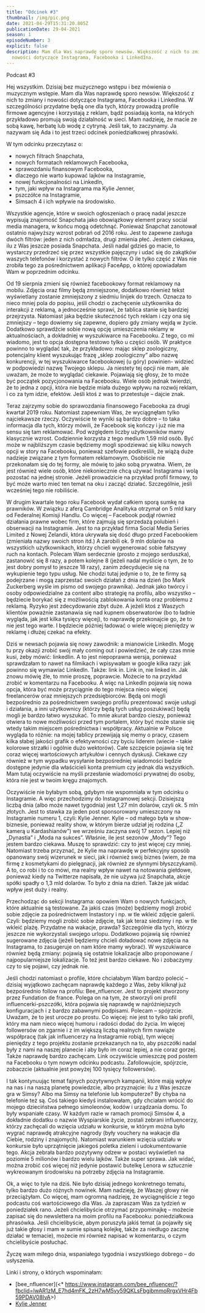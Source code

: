 ```yaml
---
title: "Odcinek #3"
thumbnail: /img/pic.png
date: 2021-04-29T15:31:20.805Z
publicationDate: 29-04-2021
season: 1
episodeNumber: 3
explicit: false
description: Mam dla Was naprawdę sporo newsów. Większość z nich to zmiany i
  nowości dotyczące Instagrama, Facebooka i LinkedIna.
---
```

Podcast #3

Hej wszystkim. Dzisiaj bez muzycznego wstępu i bez mówienia o muzycznym wstępie. Mam dla Was naprawdę sporo newsów. Większość z nich to zmiany i nowości dotyczące Instagrama, Facebooka i LinkedIna. W szczególności przydatne będą one dla tych, którzy prowadzą profile firmowe agencyjne i korzystają z reklam, bądź posiadają konta, na których przykładowo promują swoją działalność w sieci. Mam nadzieję, że macie ze sobą kawę, herbatę lub wodę z cytryną. Jeśli tak, to zaczynamy. Ja nazywam się Ada i to jest trzeci odcinek poniedziałkowej phrasówki.

W tym odcinku przeczytasz o:

* nowych filtrach Snapchata,
* nowych formatach reklamowych Facebooka,
* sprawozdaniu finansowym Facebooka,
* dlaczego nie warto kupować lajków na Instagramie,
* nowej funkcjonalności na LinkedIn,
* tym, jaki wpływ na Instagrama ma Kylie Jenner,
* pszczółce na Instagramie,
* Simsach 4 i ich wpływie na środowisko.

Wszystkie agencje, które w swoich ogłoszeniach o pracę nadal jeszcze wypisują znajomość Snapchata jako obowiązkowy element pracy social media managera, w końcu mogą odetchnąć. Ponieważ Snapchat zanotował ostatnio najwyższy wzrost pobrań od 2016 roku. Jest to zapewne zasługa dwóch filtrów: jeden z nich odmładza, drugi zmienia płeć. Jestem ciekawa, ilu z Was jeszcze posiada Snapchata. Jeśli nadal gdzieś go macie, to wystarczy przedrzeć się przez wszystkie pajęczyny i udać się do zakątków waszych telefonów i korzystać z nowych filtrów. O ile tylko część z Was nie zrobiła tego za pośrednictwem aplikacji FaceApp, o której opowiadałam Wam w poprzednim odcinku.

Od 19 sierpnia zmieni się również facebookowy format reklamowy na mobilu. Zdjęcia oraz filmy będą zmniejszone, dodatkowo również tekst wyświetlany zostanie zmniejszony z siedmiu linijek do trzech. Oznacza to nieco mniej pola do popisu, jeśli chodzi o zachęcenie użytkownika do interakcji z reklamą, a jednocześnie sprawi, że tablica stanie się bardziej przejrzysta. Natomiast jaka będzie skuteczność tych reklam i czy ona się zmniejszy – tego dowiemy się zapewne, dopiero gdy zmiany wejdą w życie. Dodatkowo sprawdźcie sobie nową opcję umieszczenia reklamy w aktualnościach, a dokładniej w wyszukiwarce na Facebooku. Z tego, co mi wiadomo, jest to opcja dostępna testowo tylko u części osób. W praktyce powinno to wyglądać tak, że przykładowo: mając sklep zoologiczny, potencjalny klient wyszukując frazę „sklep zoologiczny” albo nazwę konkurencji, w tej wyszukiwarce facebookowej (u góry) powinien- widzieć w podpowiedzi nazwę Twojego sklepu. Ja niestety tej opcji nie mam, ale uważam, że może to wyglądać ciekawie. Pojawiają się głosy, że to może być początek pozycjonowania na Facebooku. Wiele osób jednak twierdzi, że to jedna z opcji, która nie będzie miała dużego wpływu na rozwój reklam, i co za tym idzie, efektów. Jeśli ktoś z was to przetestuje – dajcie znak.

Teraz zajrzymy sobie do sprawozdania finansowego Facebooka za drugi kwartał 2019 roku. Natomiast zapewniam Was, że wyciągnęłam tylko najciekawsze rzeczy. Oczywiście te wyniki są bardzo dobre – to taka informacja dla tych, którzy mówili, że Facebook się kończy i już nie ma sensu się tam reklamować. Pod względem liczby użytkowników mamy klasycznie wzrost. Codziennie korzysta z tego medium 1,59 mld osób. Być może w najbliższym czasie będziemy mogli spodziewać się kilku nowych opcji w story na Facebooku, ponieważ szefowie podkreślili, że wiążą duże nadzieje związane z tym formatem reklamowym. Osobiście nie przekonałam się do tej formy, ale mówię to jako sobą prywatna. Wiem, że jest również wiele osób, które niekoniecznie chcą używać Instagrama i wolą pozostać na jednej stronie. Jeżeli prowadzicie na przykład profil firmowy, to być może warto mieć ten temat na oku i zacząć działać. Szczególnie, jeśli wcześniej tego nie robiliście.

W drugim kwartale tego roku Facebook wydał całkiem sporą sumkę na prawników. W związku z aferą Cambridge Analityka otrzymał on 5 mld kary od Federalnej Komisji Handlu. Co więcej – Facebook podjął również działania prawne wobec firm, które zajmują się sprzedażą polubień i obserwacji na Instagramie. Jest to na przykład firma Social Media Series Limited z Nowej Zelandii, która ukrywała się dość długo przed Facebookiem (zmieniała nazwy swoich stron itd.) A zarobili ok. 9 mln dolarów na wszystkich użytkownikach, którzy chcieli wygenerować sobie fałszywy ruch na kontach. Polecam Wam serdecznie (prosto z mojego serduszka), zastanowić się 8 razy, a potem kolejne 8 (jeżeli nadal myślicie o tym, że to jest dobry pomysł to jeszcze 18 razy), zanim zdecydujecie się na wykupienie tego typu usług. Nie chodzi tutaj jedynie o to, że te firmy są podejrzane i mogą zaprzestać swoich działań z dnia na dzień (bo Mark Zuckerberg wyśle im pismo od swojego prawnika). Jednak jako twórcy i osoby odpowiedzialne za content albo strategię na profilu, albo wszystko – będziecie borykać się z możliwością zablokowania konta oraz problemu z reklamą. Ryzyko jest zdecydowanie zbyt duże. A jeżeli ktoś z Waszych klientów poważnie zastanawia się nad kupnem obserwatorów (bo to ładnie wygląda, jak jest kilka tysięcy więcej), to naprawdę przekonajcie go, że to nie jest tego warte. I będziecie później ładować o wiele więcej pieniędzy w reklamę i dłużej czekać na efekty.

Dziś w newsach pojawia się nowy zawodnik: a mianowicie LinkedIn. Mogę tu przy okazji zrobić swój mały coming out i powiedzieć, że cały czas mnie kusi, żeby mówić: linkedlin. A to jest niepoprawna wersja, ponieważ sprawdzałam to nawet na filmikach i wpisywałam w google kilka razy: jak powinno się wymawiać LinkedIn. Także: link in. Link in, nie linked in. Jak znowu mówię źle, to mnie proszę, poprawcie. Możecie to na przykład zrobić w komentarzu na Facebooku. A więc na LinkedIn pojawia się nowa opcja, która być może przyciągnie do tego miejsca nieco więcej freelancerów oraz mniejszych przedsiębiorców. Będą oni mogli bezpośrednio za pośrednictwem swojego profilu prezentować swoje usługi i działania, a inni użytkownicy (którzy będą tych usług poszukiwać) będą mogli je bardzo łatwo wyszukać. To mnie akurat bardzo cieszy, ponieważ otwiera to nowe możliwości przed tym portalem, który być może stanie się wtedy takim miejscem pośrednictwa i współpracy. Aktualnie w Polsce wygląda to różnie: na mojej tablicy przewijają się memy o pracy, czasem kilka słabej jakości grafik o efektywności czy byciu liderem (wiecie – takie kolorowe strzałki i ogólnie dużo wektorów). Całe szczęście pojawia się też coraz więcej wartościowych artykułów i cennych dyskusji. Ciekawe czy również w tym wypadku wysyłanie bezpośredniej wiadomości będzie dostępne jedynie dla właścicieli konta premium czy jednak dla wszystkich. Mam tutaj oczywiście na myśli przesłanie wiadomości prywatnej do osoby, która nie jest w twoim kręgu znajomych.

Oczywiście nie byłabym sobą, gdybym nie wspomniała w tym odcinku o Instagramie. A więc przechodzimy do Instagramowej sekcji. Dzisiejszą liczbą dnia (albo może nawet tygodnia) jest 1,27 mln dolarów, czyli ok. 5 mln złotych. Jest to stawka za jeden post sponsorowany umieszczony na Instagramie numeru 1, czyli: Kylie Jenner. Kylie – od małego była w show-biznesie, ponieważ reality show, w którym bierze udział jej rodzina („Z kamerą u Kardashianów”) we wrześniu zaczyna swój 17 sezon. Lepiej niż „Dynastia” i „Moda na sukces”. Właśnie, ile jest sezonów „Mody”? Tego jestem bardzo ciekawa. Muszę to sprawdzić: czy to jest więcej czy mniej. Natomiast trzeba przyznać, że Kylie ma naprawdę w perfekcyjny sposób opanowany swój wizerunek w sieci, jak i również swój biznes (wiem, że ma firmę z kosmetykami do pielęgnacji, jak również ze słynnymi błyszczykami). A to, co robi i to co mówi, ma realny wpływ nawet na notowania giełdowe, ponieważ kiedy na Twitterze napisała, że nie używa już Snapchata, akcje spółki spadły o 1,3 mld dolarów. To było z dnia na dzień. Także jak widać wpływ jest duży i realny.

Przechodząc do sekcji Instagrama: opowiem Wam o nowych funkcjach, które aktualnie są testowane. Za jakiś czas (może) będziemy mogli zrobić sobie zdjęcie za pośrednictwem Instastory i np. w tle wkleić zdjęcie galerii. Czyli: będziemy mogli zrobić sobie zdjęcie, tak jak teraz siedzimy i np. w tle wkleić plażę. Przydatne na wakacje, prawda? Szczególnie dla tych, którzy jeszcze nie wykorzystali swojego urlopu. Dodatkowo pojawią się również sugerowane zdjęcia (jeżeli będziemy chcieli doładować nowe zdjęcia na Instagrama, to zasugeruje on nam które mamy wybrać). W wyszukiwarce również będą zmiany: pojawią się ostatnie lokalizacje albo proponowane / najpopularniejsze lokalizacje. To też jest bardzo ciekawe. No i zobaczymy czy to się pojawi, czy jednak nie.

Jeśli chodzi natomiast o profile, które chciałabym Wam bardzo polecić – dzisiaj wyjątkowo zachęcam naprawdę każdego z Was, żeby kliknął już bezpośrednio follow na profilu: Bee_nfluencer. Jest to projekt stworzony przez Fundation de france. Polega on na tym, że stworzyli oni profil influencerki-pszczółki, która pojawia się naprawdę w najróżniejszych konfiguracjach i z bardzo zabawnymi podpisami. Polecam – spójrzcie. Uważam, że to jest urocze po prostu. Co więcej: nie jest to tylko taki profil, który ma nam nieco więcej humoru i radości dodać do życia. Im więcej followersów on zgarnie i z im większą liczbą realnych firm nawiąże współpracę (tak jak influencerzy na Instagramie robią), tym więcej pieniędzy z tego projektu zostanie przekazanych na to, aby pszczółki nadal były z nami na naszej planecie i aby było im coraz lepiej, a nie coraz gorzej. Także naprawdę bardzo zachęcam. Link oczywiście umieszczę pod postem na Facebooku o tym nowym odcinku podcastu. Zafollowujcie, spójrzcie, zobaczcie (aktualnie jest powyżej 100 tysięcy followersów).

I tak kontynuując temat fajnych pozytywnych kampanii, które mają wpływ na nas i na naszą planetę powiedzcie, albo przyznajcie: ilu z Was jeszcze gra w Simsy? Albo ma Simsy na telefonie lub komputerze? By chyba na telefonie też są. Coś takiego kiedyś instalowałam, gdy chciałam wrócić do mojego dzieciństwa pełnego simoleonów, kodów i urządzania domu. To były wspaniałe czasy. W każdym razie w ramach promocji Simsów 4, a dokładnie dodatku o nazwie Wyspiarskie życie, zostali zebrani influencerzy, którzy zachęcali do wzięcia udziału w konkursie, w którym można było wygrać naprawdę atrakcyjne nagrody (były vouchery na wakacje dla Ciebie, rodziny i znajomych). Natomiast warunkiem wzięcia udziału w konkursie było uprzątnięcie jakiegoś poletka zieleni i udokumentowanie tego. Akcja zebrała bardzo pozytywny odzew w postaci wyświetleń na poziomie 5 milionów i bardzo wielu lajków. Także super sprawa. Jak widać, można zrobić coś więcej niż jedynie postawić butelkę Lenora w sztucznie wykreowanym środowisku na potrzeby zdjęcia na Instagramie.

Ok, a więc to tyle na dziś. Nie było dzisiaj jednego konkretnego tematu, tylko bardzo dużo różnych nowinek. Mam nadzieję, że Waszej głowy nie przeciążyłam. Co więcej, mam ogromną nadzieję, że wyciągnęliście z tego podcastu coś wartościowego dla Was. Ja zapraszam Was za tydzień w poniedziałek rano. Jeżeli chcielibyście otrzymać przypominajkę – możecie zapisać się do newslettera na moim profilu na Facebooku: poniedziałkowa phrasówka. Jeśli chcielibyście, abym poruszyła jakiś temat (a pojawiły się już takie głosy i mam w sumie spisaną kolejkę, także za niedługo zacznę działać w temacie), możecie mi również napisać w komentarzu, o czym chcielibyście posłuchać.

Życzę wam miłego dnia, wspaniałego tygodnia i wszystkiego dobrego – do usłyszenia.

Linki i strony, o których wspominałam:

* \[bee_nfluencer](<* <https://www.instagram.com/bee_nfluencer/?fbclid=IwAR1zM_E7hd4mFK_2zH7wM5vy59QKLsFbgibmmoRrgxVHr4Fb59PDAV08IvA>>)
* [Kylie Jenner](https://www.instagram.com/kyliejenner/?hl=pl)